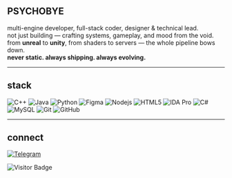 ## PSYCHOBYE

multi-engine developer, full-stack coder, designer & technical lead.  
not just building — crafting systems, gameplay, and mood from the void.  
from **unreal** to **unity**, from shaders to servers — the whole pipeline bows down.  
**never static. always shipping. always evolving.**

---

## stack

![C++](https://img.shields.io/badge/-C++-00599C?style=flat-square&logo=c)
![Java](https://img.shields.io/badge/-java-E34A86?style=flat-square&logo=java)
![Python](https://img.shields.io/badge/-Python-black?style=flat-square&logo=Python)
![Figma](https://img.shields.io/badge/-Figma-F24E1E?style=flat-square&logo=figma&logoColor=white)
![Nodejs](https://img.shields.io/badge/-Nodejs-black?style=flat-square&logo=Node.js)
![HTML5](https://img.shields.io/badge/-HTML5-E34F26?style=flat-square&logo=html5&logoColor=white)
![IDA Pro](https://img.shields.io/badge/-IDA%20Pro-1DA1F2?style=flat-square&logo=ida&logoColor=white)
![C#](https://img.shields.io/badge/-C%23-239120?style=flat-square&logo=c-sharp&logoColor=white)
![MySQL](https://img.shields.io/badge/-MySQL-black?style=flat-square&logo=mysql)
![Git](https://img.shields.io/badge/-Git-black?style=flat-square&logo=git)
![GitHub](https://img.shields.io/badge/-GitHub-181717?style=flat-square&logo=github)

---

## connect

[![Telegram](https://img.shields.io/badge/Telegram-2CA5E0?style=for-the-badge&logo=telegram&logoColor=white)](https://t.me/marindayooo)

![Visitor Badge](https://visitor-badge.laobi.icu/badge?page_id=psychobye.psychobye)
